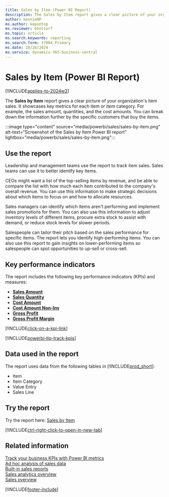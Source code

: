 ```yaml
---
title: Sales by Item (Power BI Report)
description: The Sales by Item report gives a clear picture of your organization's item sales.
author: kennieNP
ms.author: kepontop
ms.reviewer: bholtorf
ms.topic: article
ms.search.keywords: reporting
ms.search.form: 37004_Primary
ms.date: 10/26/2024
ms.service: dynamics-365-business-central
---
```


# Sales by Item (Power BI Report)

[!INCLUDE[applies-to-2024w2](includes/applies-to-2024w2.md)]

The **Sales by Item** report gives a clear picture of your organization's item sales. It showcases key metrics for each item or item category. For example, the sales amount, quantities, and the cost amounts. You can break down the information further by the specific customers that buy the items.

:::image type="content" source="media/powerbi/sales/sales-by-item.png" alt-text="Screenshot of the Sales by Item Power BI report" lightbox="media/powerbi/sales/sales-by-item.png":::

## Use the report

Leadership and management teams use the report to track item sales. Sales teams can use it to better identify key items.  

CEOs might want a list of the top-selling items by revenue, and be able to compare the list with how much each item contributed to the company's overall revenue. You can use this information to make strategic decisions about which items to focus on and how to allocate resources.  

Sales managers can identify which items aren't performing and implement sales promotions for them. You can also use this information to adjust inventory levels of different items, procure extra stock to assist with demand, or reduce stock levels for slower periods.  

Salespeople can tailor their pitch based on the sales performance for specific items. The report lets you identify high-performing items. You can also use this report to gain insights on lower-performing items so salespeople can spot opportunities to up-sell or cross-sell.

## Key performance indicators

The report includes the following key performance indicators (KPIs) and measures:

- [**Sales Amount**](sales-powerbi-sales-kpis.md#sales-amount)
- [**Sales Quantity**](sales-powerbi-sales-kpis.md#sales-quantity)
- [**Cost Amount**](sales-powerbi-sales-kpis.md#cost-amount)
- [**Cost Amount Non-Inv**](sales-powerbi-sales-kpis.md#cost-amount-non-inv)
- [**Gross Profit**](sales-powerbi-sales-kpis.md#gross-profit)
- [**Gross Profit Margin**](sales-powerbi-sales-kpis.md#gross-profit-margin)

[!INCLUDE[click-on-a-kpi-link](includes/click-on-a-kpi-link.md)] 

[!INCLUDE[powerbi-tip-track-kpis](includes/powerbi-tip-track-kpis.md)]

## Data used in the report

The report uses data from the following tables in [!INCLUDE[prod_short](includes/prod_short.md)]:

- Item
- Item Category
- Value Entry
- Sales Line

## Try the report

Try the report here: [Sales by Item](https://businesscentral.dynamics.com?page=37004)

[!INCLUDE[ctrl-right-click-to-open-in-new-tab](includes/ctrl-right-click-to-open-in-new-tab.md)]

## Related information

[Track your business KPIs with Power BI metrics](track-kpis-with-power-bi-metrics.md)  
[Ad hoc analysis of sales data](ad-hoc-analysis-sales.md)  
[Built-in sales reports](sales-reports.md)  
[Sales analytics overview](sales-analytics-overview.md)  
[Sales overview](sales-manage-sales.md)  

[!INCLUDE[footer-include](includes/footer-banner.md)]
